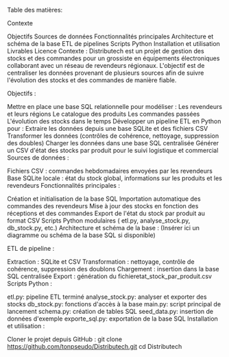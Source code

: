 Table des matières:

Contexte

Objectifs
Sources de données
Fonctionnalités principales
Architecture et schéma de la base
ETL de pipelines
Scripts Python
Installation et utilisation
Livrables
Licence
Contexte : Distributech est un projet de gestion des stocks et des commandes pour un grossiste en équipements électroniques collaborant avec un réseau de revendeurs régionaux.
L'objectif est de centraliser les données provenant de plusieurs sources afin de suivre l'évolution des stocks et des commandes de manière fiable.

Objectifs :

Mettre en place une base SQL relationnelle pour modéliser :
Les revendeurs et leurs régions
Le catalogue des produits
Les commandes passées
L'évolution des stocks dans le temps
Développer un pipeline ETL en Python pour :
Extraire les données depuis une base SQLite et des fichiers CSV
Transformer les données (contrôles de cohérence, nettoyage, suppression des doubles)
Charger les données dans une base SQL centralisée
Générer un CSV d'état des stocks par produit pour le suivi logistique et commercial
Sources de données :

Fichiers CSV : commandes hebdomadaires envoyées par les revendeurs
Base SQLite locale : état du stock global, informations sur les produits et les revendeurs
Fonctionnalités principales :

Création et initialisation de la base SQL
Importation automatique des commandes des revendeurs
Mise à jour des stocks en fonction des réceptions et des commandes
Export de l'état du stock par produit au format CSV
Scripts Python modulaires ( etl.py, analyse_stock.py, db_stock.py, etc.)
Architecture et schéma de la base : (Insérer ici un diagramme ou schéma de la base SQL si disponible)

ETL de pipeline :

Extraction : SQLite et CSV
Transformation : nettoyage, contrôle de cohérence, suppression des doublons
Chargement : insertion dans la base SQL centralisée
Export : génération du fichieretat_stock_par_produit.csv
Scripts Python :

etl.py: pipeline ETL terminé
analyse_stock.py: analyser et exporter des stocks
db_stock.py: fonctions d'accès à la base
main.py: script principal de lancement
schema.py: création de tables SQL
seed_data.py: insertion de données d'exemple
exporte_sql.py: exportation de la base SQL
Installation et utilisation :


Cloner le projet depuis GitHub :
git clone https://github.com/tonpseudo/Distributech.git
cd Distributech

